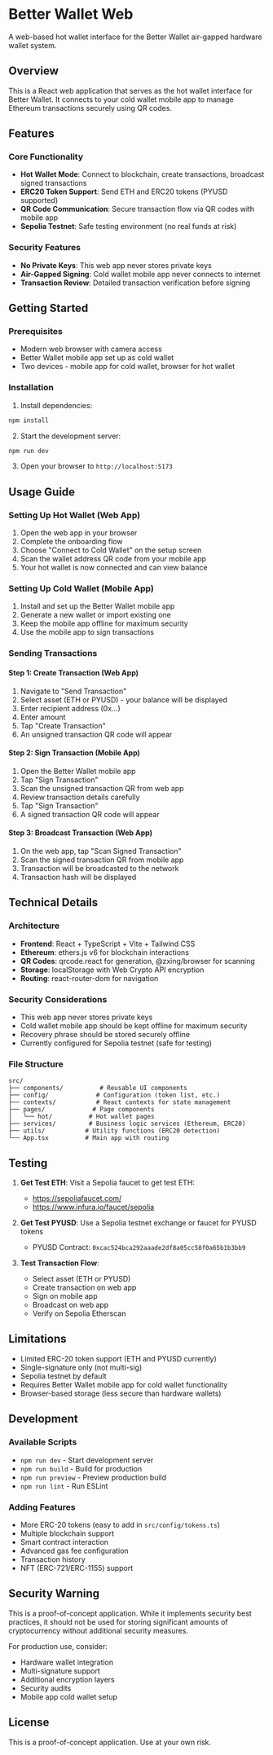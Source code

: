 # Better Wallet Web

A web-based hot wallet interface for the Better Wallet air-gapped hardware wallet system.

## Overview

This is a React web application that serves as the hot wallet interface for Better Wallet. It connects to your cold wallet mobile app to manage Ethereum transactions securely using QR codes.

## Features

### Core Functionality

- **Hot Wallet Mode**: Connect to blockchain, create transactions, broadcast signed transactions
- **ERC20 Token Support**: Send ETH and ERC20 tokens (PYUSD supported)
- **QR Code Communication**: Secure transaction flow via QR codes with mobile app
- **Sepolia Testnet**: Safe testing environment (no real funds at risk)

### Security Features

- **No Private Keys**: This web app never stores private keys
- **Air-Gapped Signing**: Cold wallet mobile app never connects to internet
- **Transaction Review**: Detailed transaction verification before signing

## Getting Started

### Prerequisites

- Modern web browser with camera access
- Better Wallet mobile app set up as cold wallet
- Two devices - mobile app for cold wallet, browser for hot wallet

### Installation

1. Install dependencies:

```bash
npm install
```

2. Start the development server:

```bash
npm run dev
```

3. Open your browser to `http://localhost:5173`

## Usage Guide

### Setting Up Hot Wallet (Web App)

1. Open the web app in your browser
2. Complete the onboarding flow
3. Choose "Connect to Cold Wallet" on the setup screen
4. Scan the wallet address QR code from your mobile app
5. Your hot wallet is now connected and can view balance

### Setting Up Cold Wallet (Mobile App)

1. Install and set up the Better Wallet mobile app
2. Generate a new wallet or import existing one
3. Keep the mobile app offline for maximum security
4. Use the mobile app to sign transactions

### Sending Transactions

#### Step 1: Create Transaction (Web App)

1. Navigate to "Send Transaction"
2. Select asset (ETH or PYUSD) - your balance will be displayed
3. Enter recipient address (0x...)
4. Enter amount
5. Tap "Create Transaction"
6. An unsigned transaction QR code will appear

#### Step 2: Sign Transaction (Mobile App)

1. Open the Better Wallet mobile app
2. Tap "Sign Transaction"
3. Scan the unsigned transaction QR from web app
4. Review transaction details carefully
5. Tap "Sign Transaction"
6. A signed transaction QR code will appear

#### Step 3: Broadcast Transaction (Web App)

1. On the web app, tap "Scan Signed Transaction"
2. Scan the signed transaction QR from mobile app
3. Transaction will be broadcasted to the network
4. Transaction hash will be displayed

## Technical Details

### Architecture

- **Frontend**: React + TypeScript + Vite + Tailwind CSS
- **Ethereum**: ethers.js v6 for blockchain interactions
- **QR Codes**: qrcode.react for generation, @zxing/browser for scanning
- **Storage**: localStorage with Web Crypto API encryption
- **Routing**: react-router-dom for navigation

### Security Considerations

- This web app never stores private keys
- Cold wallet mobile app should be kept offline for maximum security
- Recovery phrase should be stored securely offline
- Currently configured for Sepolia testnet (safe for testing)

### File Structure

```
src/
├── components/          # Reusable UI components
├── config/             # Configuration (token list, etc.)
├── contexts/           # React contexts for state management
├── pages/             # Page components
│   └── hot/          # Hot wallet pages
├── services/         # Business logic services (Ethereum, ERC20)
├── utils/           # Utility functions (ERC20 detection)
└── App.tsx          # Main app with routing
```

## Testing

1. **Get Test ETH**: Visit a Sepolia faucet to get test ETH:

   - https://sepoliafaucet.com/
   - https://www.infura.io/faucet/sepolia

2. **Get Test PYUSD**: Use a Sepolia testnet exchange or faucet for PYUSD tokens

   - PYUSD Contract: `0xcac524bca292aaade2df8a05cc58f0a65b1b3bb9`

3. **Test Transaction Flow**:
   - Select asset (ETH or PYUSD)
   - Create transaction on web app
   - Sign on mobile app
   - Broadcast on web app
   - Verify on Sepolia Etherscan

## Limitations

- Limited ERC-20 token support (ETH and PYUSD currently)
- Single-signature only (not multi-sig)
- Sepolia testnet by default
- Requires Better Wallet mobile app for cold wallet functionality
- Browser-based storage (less secure than hardware wallets)

## Development

### Available Scripts

- `npm run dev` - Start development server
- `npm run build` - Build for production
- `npm run preview` - Preview production build
- `npm run lint` - Run ESLint

### Adding Features

- More ERC-20 tokens (easy to add in `src/config/tokens.ts`)
- Multiple blockchain support
- Smart contract interaction
- Advanced gas fee configuration
- Transaction history
- NFT (ERC-721/ERC-1155) support

## Security Warning

This is a proof-of-concept application. While it implements security best practices, it should not be used for storing significant amounts of cryptocurrency without additional security measures.

For production use, consider:

- Hardware wallet integration
- Multi-signature support
- Additional encryption layers
- Security audits
- Mobile app cold wallet setup

## License

This is a proof-of-concept application. Use at your own risk.
